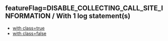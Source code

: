 ## featureFlag=DISABLE_COLLECTING_CALL_SITE_INFORMATION / With 1 log statement(s)

* [with class=true](class-true/index.md)
* [with class=false](class-false/index.md)


